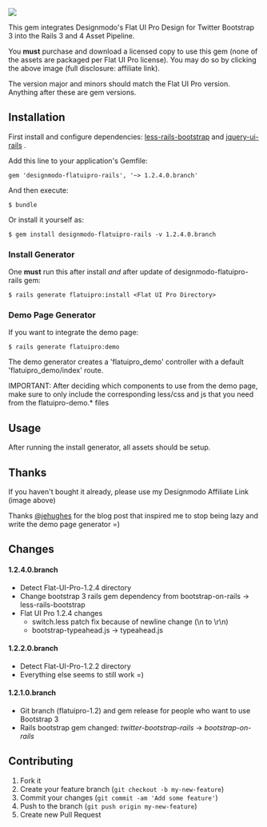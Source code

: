 <a href="http://designmodo.com/shop/?u=223" target="_blank"><img src="http://designmodo.com/img/affiliate/flatui_468_60.jpg" border="0"/></a>

This gem integrates Designmodo's Flat UI Pro Design for Twitter Bootstrap 3 into the Rails 3 and 4 Asset Pipeline.

You **must** purchase and download a licensed copy to use this gem (none of the assets are packaged per Flat UI Pro license).  You may do so by clicking the above image (full disclosure: affiliate link).

The version major and minors should match the Flat UI Pro version.  Anything after these are gem versions.

## Installation
First install and configure dependencies: [less-rails-bootstrap](https://github.com/metaskills/less-rails-bootstrap) and [jquery-ui-rails](https://github.com/joliss/jquery-ui-rails) .

Add this line to your application's Gemfile:

    gem 'designmodo-flatuipro-rails', '~> 1.2.4.0.branch'

And then execute:

    $ bundle

Or install it yourself as:

    $ gem install designmodo-flatuipro-rails -v 1.2.4.0.branch

### Install Generator
One **must** run this after install *and* after update of designmodo-flatuipro-rails gem:

    $ rails generate flatuipro:install <Flat UI Pro Directory>

### Demo Page Generator
If you want to integrate the demo page:

    $ rails generate flatuipro:demo

The demo generator creates a 'flatuipro\_demo' controller with a default 'flatuipro\_demo/index' route.

IMPORTANT: After deciding which components to use from the demo page, make sure to only include the corresponding less/css and js that you need from the flatuipro-demo.* files

## Usage
After running the install generator, all assets should be setup.

## Thanks
If you haven't bought it already, please use my Designmodo Affiliate Link (image above)

Thanks [@jehughes](https://github.com/jehughes) for the blog post that inspired me to stop being lazy and write the demo page generator =)

## Changes
#### 1.2.4.0.branch
* Detect Flat-UI-Pro-1.2.4 directory
* Change bootstrap 3 rails gem dependency from bootstrap-on-rails -> less-rails-bootstrap
* Flat UI Pro 1.2.4 changes
  * switch.less patch fix because of newline change (\n to \r\n)
  * bootstrap-typeahead.js -> typeahead.js

#### 1.2.2.0.branch
* Detect Flat-UI-Pro-1.2.2 directory
* Everything else seems to still work =)

#### 1.2.1.0.branch
* Git branch (flatuipro-1.2) and gem release for people who want to use Bootstrap 3
* Rails bootstrap gem changed: _twitter-bootstrap-rails_ -> _bootstrap-on-rails_

## Contributing

1. Fork it
2. Create your feature branch (`git checkout -b my-new-feature`)
3. Commit your changes (`git commit -am 'Add some feature'`)
4. Push to the branch (`git push origin my-new-feature`)
5. Create new Pull Request